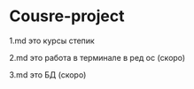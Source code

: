 # Cousre-project
1.md это курсы степик

2.md это работа в терминале в ред ос (скоро)

3.md это БД (скоро) 
